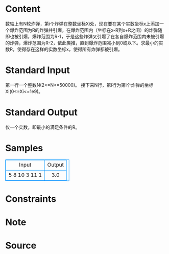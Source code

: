 
# Content

数轴上有N枚炸弹，第i个炸弹在整数坐标Xi处，现在要在某个实数坐标x上添加一个爆炸范围为R的炸弹并引爆，在爆炸范围内（坐标在x-R到x+R之间）的炸弹随即也被引爆，爆炸范围为R-1，于是这些炸弹又引爆了在各自爆炸范围内未被引爆的炸弹，爆炸范围为R-2，依此类推，直到爆炸范围减小到0或以下。求最小的实数R，使得存在这样的实数坐标x，使得所有炸弹都被引爆。

# Standard Input

第一行一个整数N(2<=N<=50000)。
接下来N行，第i行为第i个炸弹的坐标Xi(0<=Xi<=1e9)。

# Standard Output

仅一个实数，即最小的满足条件的R。

# Samples

<style>
        table,table tr th, table tr td { border:1px solid #0094ff; }
        table { width: 200px; min-height: 25px; line-height: 25px; text-align: center; border-collapse: collapse;}   
    </style>
<table>
	<tr>
		<td>Input</td>
		<td>Output</td>
	</tr>
<tr><td>5
8
10
3
11
1</td><td>3.0</td></tr></table>


# Constraints



# Note



# Source


